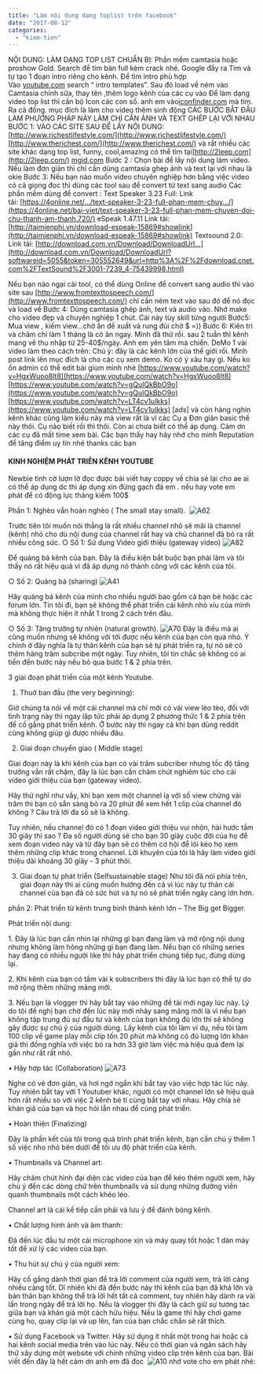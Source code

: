 ```yaml
---
title: "Làm nội dung dạng toplist trên facebook"
date: "2017-08-12"
categories: 
  - "kiem-tien"
---
```


NỘI DUNG: LÀM DẠNG TOP LIST CHUẨN BỊ: Phần mềm camtasia hoặc proshow Gold. Search để tìm bản full kèm crack nhé. Google đầy ra Tìm và tự tạo 1 đoạn intro riêng cho kênh. Để tìm intro phù hợp Vào [youtube.com](http://l.facebook.com/l.php?u=http%3A%2F%2Fyoutube.com%2F&h=vAQG-gXV3AQHduaRaxujKR0qWaFFivrxtkuuP57Y_ExPIHg&enc=AZMJSKXBvyMWq0kwo2HqwvI6DpPvqtmm1t8dJDM30HE6uE8_e1CIbenrsrAbDjREYPByKtMPx9ST7rmfv-HsVAgKaHH3CvpSJTTg1hHiwk_Xek7ftKygc8G5gU8g1MZfjq9dQ0I7A3eXyKIUyTQw3Rio5mvWzQXrlMpMUewt8AnYfw&s=1) search “ intro templates”. Sau đó load về ném vào Camtasia chỉnh sữa, thay tên ,thêm logo kênh của các cụ vào Để làm dạng video top list thì cần bộ Icon các con số. anh em vào[iconfinder.com](http://l.facebook.com/l.php?u=http%3A%2F%2Ficonfinder.com%2F&h=TAQHeCWQVAQFtbdBjrkSZQUG6Dw3nkm4uHlXar7zZ9FG86g&enc=AZPJ3hi7dKsu5dzlY9l90MSiJUMKn0SDYEgeVxRJIaN8ZZlEmdzP3LbNMQ4qDtF9oQH6wmYtRtl_bct4q9wb3JxYqsfg84hoi79YjZdarb2fArs0-ILyuCZo24nwQDK63ZRRFNuvI_b21pJZU-YspEWSZKmGrHnikPabgn_zkWI0SQ&s=1) mà tìm. Ra cả đống. mục đích là làm cho video thêm sinh động CÁC BƯỚC BẮT ĐẦU LÀM PHƯƠNG PHÁP NÀY LÀM CHỈ CẦN ẢNH VÀ TEXT GHÉP LẠI VỚI NHAU BƯỚC 1: VÀO CÁC SITE SAU ĐỂ LẤY NỘI DUNG: [http://www.richestlifestyle.com/](http://www.richestlifestyle.com/) [http://www.therichest.com/](http://www.therichest.com/) và rất nhiều các site khác dạng top list, funny, cool,amazing có thể tìm tại[http://2leep.com](http://2leep.com/) [mgid.com](http://mgid.com/) Bước 2 : Chọn bài để lấy nội dung làm video. Nếu làm đơn giản thì chỉ cần dùng camtasia ghep ảnh và text lại với nhau là okie Bước 3: Nếu bạn nào muốn video chuyên nghiệp hơn bằng việc video có cả giọng đọc thì dùng các tool sau để convert từ text sang audio Các phần mềm dùng để convert : Text Speaker 3.23 Full: Link tải: [https://4online.net/…/text-speaker-3-23-full-phan-mem-chuy…/](https://4online.net/bai-viet/text-speaker-3-23-full-phan-mem-chuyen-doi-chu-thanh-am-thanh.720/) eSpeak 1.47.11 Link tải: [http://taimienphi.vn/download-espeak-15869#showlink](http://taimienphi.vn/download-espeak-15869#showlink) Textsound 2.0: Link tải: [http://download.com.vn/Download/DownloadUrl…](http://download.com.vn/Download/DownloadUrl?softwareid=5055&token=305552649&url=http%3A%2F%2Fdownload.cnet.com%2FTextSound%2F3001-7239_4-75439998.html)

Nếu bạn nào ngại cài tool, có thể dùng Online để convert sang audio thì vào site sau [http://www.fromtexttospeech.com/](http://www.fromtexttospeech.com/) chỉ cần ném text vào sau đó để nó đọc và load về Bước 4: Dùng camtasia ghép ảnh, text và audio vào. Nhớ make cho video đẹp và chuyên nghiệp 1 chút. Cái này tùy skill từng người Bước5: Mua view , kiếm view…chờ ăn đề xuất và rung đùi chờ $ =)) Bước 6: Kiên trì và chăm chỉ làm 1 tháng là có ăn ngay. Mình đã thử rồi. sau 2 tuần thì kênh mang về thu nhập từ 25-40$/ngày. Anh em yên tâm mà chiến. DeMo 1 vài video làm theo cách trên: Chú ý: đây là các kênh lớn của thế giới rồi. Mình post link lên mục đích là cho các cụ xem demo. Ko có ý xâu hay gì. Nếu ko ổn admin có thể edit bài giùm mình nhé [https://www.youtube.com/watch?v=HgxWuoo8lt8](https://www.youtube.com/watch?v=HgxWuoo8lt8) [https://www.youtube.com/watch?v=gQuIQkBbO9o](https://www.youtube.com/watch?v=gQuIQkBbO9o) [https://www.youtube.com/watch?v=LT4cv1uIkks](https://www.youtube.com/watch?v=LT4cv1uIkks) \[ads\] và còn hàng nghìn kênh khác cũng làm kiểu này mà view rất là vl các Cụ ạ Đơn giản basic thế này thôi. Cụ nào biết rồi thì thôi. Còn ai chưa biết có thể áp dụng. Cảm ơn các cụ đã mất time xem bài. Các bạn thấy hay hãy nhớ cho mình Reputation để tăng điểm uy tín nhé thanks các bạn

#### KINH NGHIỆM PHÁT TRIỂN KÊNH YOUTUBE

Newbie tình cờ lượn lờ đọc được bài viết hay coppy về chia sẻ lại cho ae ai có thể áp dụng dc thì áp dụng xin đừng gạch đá em . nếu hay vote em phát để có động lực tháng kiếm 100$

Phần 1: Nghèo vẫn hoàn nghèo ( The small stay small).  ![A62](/assets/images/a62.gif)

Trước tiên tôi muốn nói thẳng là rất nhiều channel nhỏ sẽ mãi là channel (kênh) nhỏ cho dù nội dung của channel rất hay và chủ channel đã bỏ ra rất nhiều công sức. ○ Số 1: Sử dụng Video giới thiệu (gateway video) ![A82](/assets/images/a82.gif)

Để quảng bá kênh của bạn. Đây là điều kiện bắt buộc bạn phải làm và tôi thấy nó rất hiệu quả vì đã áp dụng nó thành công với các kênh của tôi.

○ Số 2: Quảng bá (sharing) ![A41](/assets/images/a41.gif)

Hãy quảng bá kênh của mình cho nhiều người bao gồm cả bạn bè hoặc các forum lớn. Tin tôi đi, bạn sẽ không thể phát triển cái kênh nhỏ xíu của mình mà không thực hiện ít nhất 1 trong 2 cách trên đâu.

○ Số 3: Tăng trưởng tự nhiên (natural growth). ![A70](/assets/images/a70.gif) Đây là điều mà ai cũng muốn nhưng sẽ không với tới được nếu kênh của bạn còn quá nhỏ. Ý chính ở đây nghĩa là tự thân kênh của bạn sẽ tự phát triển ra, tự nó sẽ có thêm hàng trăm subcribe một ngày. Tuy nhiên, tôi tin chắc sẽ không có ai tiến đến bước này nếu bỏ qua bước 1 & 2 phía trên.

3 giai đoạn phát triển của một kênh Youtube.

1) Thuở ban đầu (the very beginning):

Giờ chúng ta nói về một cái channel mà chỉ mới có vài view lèo tèo, đối với tình trạng này thì ngay lập tức phải áp dụng 2 phương thức 1 & 2 phía trên để cố gắng phát triển kênh. Ở bước này thì ngay cả khi bạn dùng reddit cũng không giúp gì được nhiều đâu.

2) Giai đoạn chuyển giao ( Middle stage)

Giai đoạn này là khi kênh của bạn có vài trăm subcriber nhưng tốc độ tăng trưởng vẫn rất chậm, đây là lúc bạn cần chăm chút nghiêm túc cho cái video giới thiệu của bạn (gateway video).

Hãy thử nghĩ như vầy, khi bạn xem một channel lạ với số view chừng vài trăm thì bạn có sẳn sàng bỏ ra 20 phút để xem hết 1 clip của channel đó không ? Câu trả lời đa số sẽ là không.

Tuy nhiên, nếu channel đó có 1 đoạn video giới thiệu vui nhộn, hài hước tầm 30 giây thì sao ? Đa số người dùng sẽ cho bạn 30 giây cuộc đời của họ để xem đoạn video này và từ đây bạn sẽ có thêm cơ hội để lôi kéo họ xem thêm những clip khác trong channel. Lời khuyên của tôi là hãy làm video giới thiệu dài khoảng 30 giây - 3 phút thôi.

3) Giai đoạn tự phát triển (Selfsustainable stage) Như tôi đã nói phía trên, giai đoạn này thì ai cũng muốn hướng đến cả vì lúc này tự thân cái channel của bạn đã có sức hút và tự nó sẽ phát triển ngày càng lớn hơn.

phần 2: Phát triển từ kênh trung bình thành kênh lớn – The Big get Bigger.

Phát triển nội dung:

1\. Đây là lúc bạn cần nhìn lại những gì bạn đang làm và mở rộng nội dung nhưng không làm hỏng những gì bạn đang làm. Nếu bạn có những series hay đang có nhiều người like thì hãy phát triển chúng tiếp tục, đừng dừng lại.

2\. Khi kênh của bạn có tầm vài k subscribers thì đây là lúc bạn có thể tự do mở rộng thêm những mảng mới.

3\. Nếu bạn là vlogger thì hãy bắt tay vào những đề tài mới ngay lúc này. Lý do tôi đề nghị bạn chờ đến lúc này mới nhảy sang mảng mới là vì nếu bạn không tập trung đủ sự đầu tư và kênh của bạn không đủ lớn thì sẽ không gây được sự chú ý của người dùng. Lấy kênh của tôi làm ví dụ, nếu tôi làm 100 clip về game play mỗi clip tốn 20 phút mà không có đủ lượng lớn khán giả thì đồng nghĩa với việc bỏ ra hơn 33 giờ làm việc mà hiệu quả đem lại gần như rất rất nhỏ.

• Hãy hợp tác (Collaboration) ![A73](/assets/images/a73.gif)

Nghe có vẻ đơn giản, và hơi ngớ ngẩn khi bắt tay vào việc hợp tác lúc này. Tuy nhiên bắt tay với 1 Youtuber khác, người có một channel lớn sẽ hiệu quả hơn rất nhiều so với việc 2 kênh bé tí cùng bắt tay với nhau. Hãy chia sẻ khán giả của bạn và học hỏi lẫn nhau để cùng phát triển.

• Hoàn thiện (Finalizing)

Đây là phần kết của tôi trong quá trình phát triển kênh, bạn cần chú ý thêm 1 số việc nho nhỏ bên dưới để tối ưu độ phát triển của kênh.

• Thumbnails và Channel art:

Hãy chăm chút hình đại diện các video của bạn để kéo thêm người xem, hãy chú ý đến các dòng chữ trên thumbnails và sử dụng những đường viền quanh thumbnails một cách khéo léo.

Channel art là cái kế tiếp cần phải và lưu ý để đánh bóng kênh.

• Chất lượng hình ảnh và âm thanh:

Đã đến lúc đầu tư một cái microphone xịn và máy quay tốt hoặc 1 dàn máy tốt để xử lý các video của bạn.

• Thu hút sự chú ý của người xem:

Hãy cố gắng dành thời gian để trả lời comment của người xem, trả lời càng nhiều càng tốt. Dĩ nhiên khi đã đến bước này thì kênh của bạn đã khá lớn và bản thân bạn không thể trả lời hết tất cả comment, tuy nhiên hãy dành ra vài lần trong ngày để trả lời họ. Nếu là vlogger thì đây là cách giữ sự tương tác giữa bạn và khán giả một cách hữu hiệu. Nếu là game thì hãy chơi game cùng họ, quay clip lại và up lên, fan của bạn chắc chắn sẽ rất thích.

• Sử dụng Facebook và Twitter. Hãy sử dụng ít nhất một trong hai hoặc cả hai kênh social media trên vào lúc này. Nếu có thời gian và ngân sách hãy thử xây dựng một website với chính những video clip trên kênh của bạn. Bài viết đến đây là hết cám ơn anh em đã đọc  ![A10](/assets/images/a10.gif) nhớ vote cho em phát nhé:
